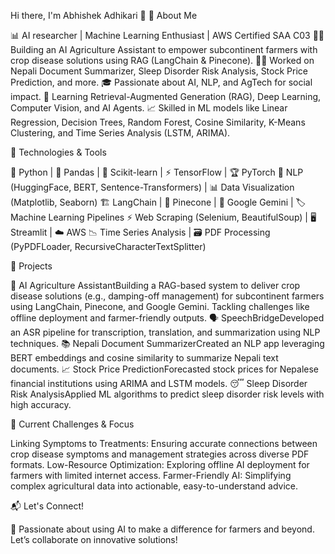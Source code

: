 Hi there, I'm Abhishek Adhikari 👋
🚀 About Me

📊 AI researcher | Machine Learning Enthusiast | AWS Certified SAA C03
🧑‍💻 Building an AI Agriculture Assistant to empower subcontinent farmers with crop disease solutions using RAG (LangChain & Pinecone).
🧑‍💻 Worked on Nepali Document Summarizer, Sleep Disorder Risk Analysis, Stock Price Prediction, and more.
🎓 Passionate about AI, NLP, and AgTech for social impact.
📝 Learning Retrieval-Augmented Generation (RAG), Deep Learning, Computer Vision, and AI Agents.
📈 Skilled in ML models like Linear Regression, Decision Trees, Random Forest, Cosine Similarity, K-Means Clustering, and Time Series Analysis (LSTM, ARIMA).

🔧 Technologies & Tools

🐍 Python | 🐼 Pandas | 🤖 Scikit-learn | ⚡ TensorFlow | 🏆 PyTorch
📝 NLP (HuggingFace, BERT, Sentence-Transformers) | 📊 Data Visualization (Matplotlib, Seaborn)
🏗️ LangChain | 🌲 Pinecone | 🤖 Google Gemini | 🏷️ Machine Learning Pipelines
⚡ Web Scraping (Selenium, BeautifulSoup) | 🖥️ Streamlit | ☁️ AWS
📉 Time Series Analysis | 🗃️ PDF Processing (PyPDFLoader, RecursiveCharacterTextSplitter)

📌 Projects

🌾 AI Agriculture AssistantBuilding a RAG-based system to deliver crop disease solutions (e.g., damping-off management) for subcontinent farmers using LangChain, Pinecone, and Google Gemini. Tackling challenges like offline deployment and farmer-friendly outputs.
🗣️ SpeechBridgeDeveloped an ASR pipeline for transcription, translation, and summarization using NLP techniques.
📚 Nepali Document SummarizerCreated an NLP app leveraging BERT embeddings and cosine similarity to summarize Nepali text documents.
📈 Stock Price PredictionForecasted stock prices for Nepalese financial institutions using ARIMA and LSTM models.
😴 Sleep Disorder Risk AnalysisApplied ML algorithms to predict sleep disorder risk levels with high accuracy.

🌟 Current Challenges & Focus

Linking Symptoms to Treatments: Ensuring accurate connections between crop disease symptoms and management strategies across diverse PDF formats.
Low-Resource Optimization: Exploring offline AI deployment for farmers with limited internet access.
Farmer-Friendly AI: Simplifying complex agricultural data into actionable, easy-to-understand advice.

📬 Let's Connect!
  
🌱 Passionate about using AI to make a difference for farmers and beyond. Let’s collaborate on innovative solutions!
